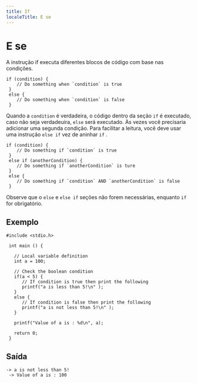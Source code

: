 ```yaml
---
title: If
localeTitle: E se
---
```

# E se

A instrução if executa diferentes blocos de código com base nas condições.
```
if (condition) { 
    // Do something when `condition` is true 
 } 
 else { 
    // Do something when `condition` is false 
 } 
```

Quando a `condition` é verdadeira, o código dentro da seção `if` é executado, caso não seja verdadeuira, `else` será executado. Às vezes você precisaria adicionar uma segunda condição. Para facilitar a leitura, você deve usar uma instrução `else if` vez de aninhar `if` .
```
if (condition) { 
    // Do something if `condition` is true 
 } 
 else if (anotherCondition) { 
    // Do something if `anotherCondition` is ture 
 } 
 else { 
    // Do something if `condition` AND `anotherCondition` is false 
 } 
```

Observe que o `else` e `else if` seções não forem necessárias, enquanto `if` for obrigatório.

## Exemplo
```
#include <stdio.h> 
 
 int main () { 
 
   // Local variable definition 
   int a = 100; 
 
   // Check the boolean condition 
   if(a < 5) { 
      // If condition is true then print the following 
      printf("a is less than 5!\n" ); 
   } 
   else { 
      // If condition is false then print the following 
      printf("a is not less than 5!\n" ); 
   } 
 
   printf("Value of a is : %d\n", a); 
 
   return 0; 
 } 
```

## Saída
```
-> a is not less than 5! 
 -> Value of a is : 100 

```
